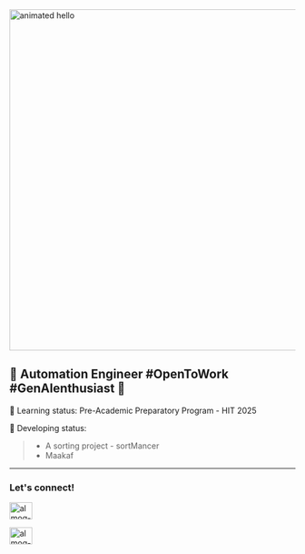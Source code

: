 
<img src="https://github.com/Anmol-Baranwal/Cool-GIFs-For-GitHub/assets/74038190/9be4d344-6782-461a-b5a6-32a07bf7b34e" width="600" alt="animated hello">

## 💼 Automation Engineer #OpenToWork #GenAIenthusiast 💼

🌱 Learning status: Pre-Academic Preparatory Program - HIT 2025

🔭 Developing status:
>- A sorting project - sortMancer
>- Maakaf

___
<h3 align="left">Let's connect!</h3>
<p align="left">
<a href="https://linktr.ee/Amit_Nudel" target="blank"><img align="center" src="https://img.icons8.com/?size=100&id=x03G5TG9OoEO&format=png&color=000000" alt="almog-shtaigmann" height="30" width="40" /></a>
  
<a href="https://www.linkedin.com/in/amit-nudel/" target="blank"><img align="center" src="https://raw.githubusercontent.com/rahuldkjain/github-profile-readme-generator/master/src/images/icons/Social/linked-in-alt.svg" alt="almog-shtaigmann" height="30" width="40" /></a>
</p>

